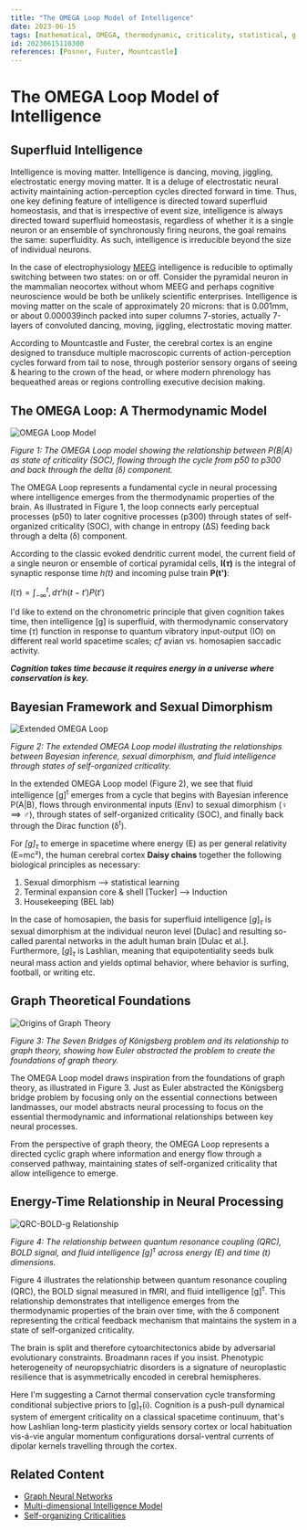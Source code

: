 ```yaml
---
title: "The OMEGA Loop Model of Intelligence"
date: 2023-06-15
tags: [mathematical, OMEGA, thermodynamic, criticality, statistical, g-factor]
id: 20230615110300
references: [Posner, Fuster, Mountcastle]
---
```


# The OMEGA Loop Model of Intelligence

## Superfluid Intelligence

Intelligence is moving matter. Intelligence is dancing, moving, jiggling, electrostatic energy moving matter. It is a deluge of electrostatic neural activity maintaining action-perception cycles directed forward in time. Thus, one key defining feature of intelligence is directed toward superfluid homeostasis, and that is irrespective of event size, intelligence is always directed toward superfluid homeostasis, regardless of whether it is a single neuron or an ensemble of synchronously firing neurons, the goal remains the same: superfluidity. As such, intelligence is irreducible beyond the size of individual neurons.

In the case of electrophysiology [MEEG](https://twitter.com/crockpics/status/1533237169354964993?s=21&t=p6AnSQ2fjcNDSVCiNzSSKA) intelligence is reducible to optimally switching between two states: on or off. Consider the pyramidal neuron in the mammalian neocortex without whom MEEG and perhaps cognitive neuroscience would be both be unlikely scientific enterprises. Intelligence is moving matter on the scale of approximately 20 microns: that is 0.001mm, or about 0.000039inch packed into super columns 7-stories, actually 7-layers of convoluted dancing, moving, jiggling, electrostatic moving matter.

According to Mountcastle and Fuster, the cerebral cortex is an engine designed to transduce multiple macroscopic currents of action-perception cycles forward from tail to nose, through posterior sensory organs of seeing & hearing to the crown of the head, or where modern phrenology has bequeathed areas or regions controlling executive decision making.

## The OMEGA Loop: A Thermodynamic Model

![OMEGA Loop Model](../assets/zatorre2.png)

*Figure 1: The OMEGA Loop model showing the relationship between P(B|A) as state of criticality (SOC), flowing through the cycle from p50 to p300 and back through the delta (δ) component.*

The OMEGA Loop represents a fundamental cycle in neural processing where intelligence emerges from the thermodynamic properties of the brain. As illustrated in Figure 1, the loop connects early perceptual processes (p50) to later cognitive processes (p300) through states of self-organized criticality (SOC), with change in entropy (ΔS) feeding back through a delta (δ) component.

According to the classic evoked dendritic current model, the current field of a single neuron or ensemble of cortical pyramidal cells, **I($\tau$)** is the integral of synaptic response time _h(t)_ and incoming pulse train **P(t')**:

$I(\tau) = \int_{-\infty}^t,d\tau'h(t-t')P(t')$

I'd like to extend on the chronometric principle that given cognition takes time, then intelligence [g] is superfluid, with thermodynamic conservatory time ($\tau$) function in response to quantum vibratory input-output (IO) on different real world spacetime scales; _cf_ avian vs. homosapien saccadic activity.

**_Cognition takes time because it requires energy in a universe where conservation is key._**

## Bayesian Framework and Sexual Dimorphism

![Extended OMEGA Loop](../assets/zatorre3.png)

*Figure 2: The extended OMEGA Loop model illustrating the relationships between Bayesian inference, sexual dimorphism, and fluid intelligence through states of self-organized criticality.*

In the extended OMEGA Loop model (Figure 2), we see that fluid intelligence [g]<sup>t</sup> emerges from a cycle that begins with Bayesian inference P(A|B), flows through environmental inputs (Env) to sexual dimorphism (♀ ⟹ ♂), through states of self-organized criticality (SOC), and finally back through the Dirac function (δ<sup>t</sup>).

For _[g]<sub>τ</sub>_ to emerge in spacetime where energy (E) as per general relativity (E=mc²), the human cerebral cortex **Daisy chains** together the following biological principles as necessary:

1. Sexual dimorphism —> statistical learning
2. Terminal expansion core & shell [Tucker] —> Induction
3. Housekeeping (BEL lab)

In the case of homosapien, the basis for superfluid intelligence $[g]_\tau$ is sexual dimorphism at the individual neuron level [Dulac] and resulting so-called parental networks in the adult human brain [Dulac et al.]. Furthermore, $[g]_\tau$ is Lashlian, meaning that equipotentiality seeds bulk neural mass action and yields optimal behavior, where behavior is surfing, football, or writing etc.

## Graph Theoretical Foundations

![Origins of Graph Theory](../assets/zatorre4.png)

*Figure 3: The Seven Bridges of Königsberg problem and its relationship to graph theory, showing how Euler abstracted the problem to create the foundations of graph theory.*

The OMEGA Loop model draws inspiration from the foundations of graph theory, as illustrated in Figure 3. Just as Euler abstracted the Königsberg bridge problem by focusing only on the essential connections between landmasses, our model abstracts neural processing to focus on the essential thermodynamic and informational relationships between key neural processes.

From the perspective of graph theory, the OMEGA Loop represents a directed cyclic graph where information and energy flow through a conserved pathway, maintaining states of self-organized criticality that allow intelligence to emerge.

## Energy-Time Relationship in Neural Processing

![QRC-BOLD-g Relationship](../assets/zatorre5.png)

*Figure 4: The relationship between quantum resonance coupling (QRC), BOLD signal, and fluid intelligence [g]<sup>τ</sup> across energy (E) and time (t) dimensions.*

Figure 4 illustrates the relationship between quantum resonance coupling (QRC), the BOLD signal measured in fMRI, and fluid intelligence [g]<sup>τ</sup>. This relationship demonstrates that intelligence emerges from the thermodynamic properties of the brain over time, with the δ component representing the critical feedback mechanism that maintains the system in a state of self-organized criticality.

The brain is split and therefore cytoarchitectonics abide by adversarial evolutionary constraints. Broadmann races if you insist. Phenotypic heterogeneity of neuropsychiatric disorders is a signature of neuroplastic resilience that is asymmetrically encoded in cerebral hemispheres.

Here I'm suggesting a Carnot thermal conservation cycle transforming conditional subjective priors to [g]<sub>τ</sub>(ℹ︎). Cognition is a push-pull dynamical system of emergent criticality on a classical spacetime continuum, that's how Lashlian long-term plasticity yields sensory cortex or local habituation vis-á-vie angular momentum configurations dorsal-ventral currents of dipolar kernels travelling through the cortex.

## Related Content
- [Graph Neural Networks](graph-neural-networks.md)
- [Multi-dimensional Intelligence Model](multi-dimensional-intelligence.md)
- [Self-organizing Criticalities](../physical-manifestations/self-organizing-criticalities.md) 
